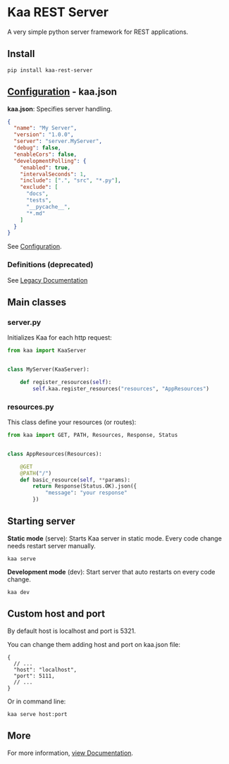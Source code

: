 # Kaa REST Server

A very simple python server framework for REST applications.

## Install

```console
pip install kaa-rest-server
```

## [Configuration](docs/configuration.md) - kaa.json

**kaa.json**: Specifies server handling.

```json
{
  "name": "My Server",
  "version": "1.0.0",
  "server": "server.MyServer",
  "debug": false,
  "enableCors": false,
  "developmentPolling": {
    "enabled": true,
    "intervalSeconds": 1,
    "include": [".", "src", "*.py"],
    "exclude": [
      "docs",
      "tests",
      "__pycache__",
      "*.md"
    ]
  }
}
```

See [Configuration](docs/configuration.md).

### Definitions (deprecated)

See [Legacy Documentation](docs/legacy.md)

## Main classes

### server.py

Initializes Kaa for each http request:

```python
from kaa import KaaServer


class MyServer(KaaServer):

    def register_resources(self):
        self.kaa.register_resources("resources", "AppResources")
```

### resources.py

This class define your resources (or routes):

```python
from kaa import GET, PATH, Resources, Response, Status


class AppResources(Resources):

    @GET
    @PATH("/")
    def basic_resource(self, **params):
        return Response(Status.OK).json({
            "message": "your response"
        })
```

## Starting server

**Static mode** (serve): Starts Kaa server in static mode. Every code change
needs restart server manually.

```console
kaa serve
```

**Development mode** (dev): Start server that auto restarts on every code change.

```console
kaa dev
```

## Custom host and port

By default host is localhost and port is 5321.

You can change them adding host and port on kaa.json file:

```jsonc
{
  // ...
  "host": "localhost",
  "port": 5111,
  // ...
}
```

Or in command line:

```console
kaa serve host:port
```

## More

For more information, [view Documentation](docs/README.md).
